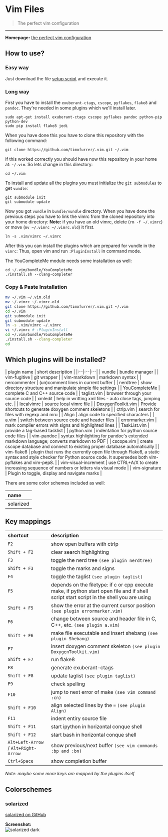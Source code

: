 # Vim Files
> The perfect vim configuration

***

**Homepage:** [the perfect vim configuration](http://timofurrer.github.com/.vim/)

## How to use?

### Easy way

Just download the file [setup script](https://raw.github.com/timofurrer/.vim/master/setup.sh) and execute it.

### Long way

First you have to install the `exuberant-ctags`, `cscope`, `pyflakes`, `flake8` and `pandoc`. They're needed in some plugins which we'll install later.

    sudo apt-get install exuberant-ctags cscope pyflakes pandoc python-pip python-dev
    sudo pip install flake8 jedi

When you have done this you have to clone this repository with the following command:

    git clone https://github.com/timofurrer/.vim.git ~/.vim

If this worked correctly you should have now this repository in your home at: `~/.vim`.
So lets change in this directory:

    cd ~/.vim

To install and update all the plugins you must initialize the `git submodules` to get `vundle`:

    git submodule init
    git submodule update

Now you got `vundle` in `bundle/vundle` directory.
When you have done the previous steps you have to link the vimrc from the cloned repository into your home directory:
**Note:** if you have an old vimrc, delete (`rm -f ~/.vimrc`) or move (`mv ~/.vimrc ~/.vimrc.old`) it first.

    ln -s .vim/vimrc ~/.vimrc

After this you can install the plugins which are prepared for vundle in the `vimrc`:
Thus, open vim and run `:PluginInstall` in command mode.

The YouCompleteMe module needs some installation as well:

    cd ~/.vim/bundle/YouCompleteMe
    ./install.sh --clang-completer

### Copy & Paste Installation

```bash
mv ~/.vim ~/.vim.old
mv ~/.vimrc ~/.vimrc.old
git clone https://github.com/timofurrer/.vim.git ~/.vim
cd ~/.vim
git submodule init
git submodule update
ln -s .vim/vimrc ~/.vimrc
vi ~/.vimrc # :PluginInstall
cd ~/.vim/bundle/YouCompleteMe
./install.sh --clang-completer
cd
```

## Which plugins will be installed?

| plugin name | short description |
|:--|:--|:--|
| vundle | bundle manager |
| vim-fugitive | git wrapper |
| vim-markdown | markdown syntax |
| nercommenter | (un)comment lines in current buffer |
| nerdtree | show directory structure and manipulate simple file settings |
| YouCompleteMe | complete C and C++ source code |
| taglist.vim | browser through your source code |
| xmledit | help in writting xml files - auto close tags, jumping etc. |
| localvimrc | source local vimrc file |
| DoxygenToolkit.vim | Provide shortcuts to generate doxygen comment skeletons |
| ctrlp.vim | search for files with regexp and mru |
| Align | align code to specified characters |
| a.vim | switch between source code and header files |
| errormarker.vim | mark compiler errors with signs and highlighted lines |
| TaskList.vim | provide a tag-based tasklist |
| python.vim | indentation for python source code files |
| vim-pandoc | syntax highlighting for pandoc's extended markdown language; converts markdown to PDF |
| cscope.vim | create cscope database and connect to existing proper database automatically |
| vim-flake8 | plugin that runs the currently open file through Flake8, a static syntax and style checker for Python source code. It supersedes both vim-pyflakes and vim-pep8. |
| vim-visual-increment | use CTRL+A/X to create increasing sequence of numbers or letters via visual mode |
| vim-signature | Plugin to toggle, display and navigate marks |

There are some color schemes included as well:

| name |
|:--|
| solarized |

## Key mappings
| shortcut | description |
|:--|:--|
| `F2` | show open buffers with ctrlp |
| `Shift + F2` | clear search highlighting |
| `F3` | toggle the nerd tree `(see plugin nerdtree)` |
| `Shift + F3` | toggle the marks and signs |
| `F4` | toggle the taglist `(see plugin taglist)` |
| `F5` | depends on the filetype: if c or cpp execute make, if python start open file and if shell script start script in the shell you are using |
| `Shift + F5` | show the error at the current cursor position `(see plugin errormarker.vim)` |
| `F6` | change between source and header file in C, C++, etc. `(see plugin a.vim)` |
| `Shift + F6` | make file executable and insert shebang `(see plugin Shebang)` |
| `F7` | insert doxygen comment skeleton `(see plugin DoxygenToolkit.vim)` |
| `Shift + F7` | run flake8 |
| `F8` | generate exuberant-ctags |
| `Shift + F8` | update taglist `(see plugin taglist)` |
| `F9` | check spelling |
| `F10` | jump to next error of make `(see vim command :cn)` |
| `Shift + F10` | align selected lines by the `=` `(see plugin Align)` |
| `F11` | indent entiry source file |
| `Shift + F11` | start ipython in horizontal conque shell |
| `Shift + F12` | start bash in horizontal conque shell |
| `Alt+Left-Arrow` / `Alt+Right-Arrow` | show previous/next buffer `(see vim commands :bp and :bn)` |
| `Ctrl+Space` | show completion buffer |

*Note: maybe some more keys are mapped by the plugins itself*

## Colorschemes

### solarized
[solarized on GitHub](http://github.com/altercation/vim-colors-solarized)

**Screenshot:**<br />
![solarized dark](https://github.com/altercation/solarized/raw/master/img/solarized-vim.png)

